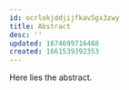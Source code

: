 ```yaml
---
id: ocrlokjddjijfkav5gx3zwy
title: Abstract
desc: ''
updated: 1674699716468
created: 1661539392353
---
```

Here lies the abstract.

